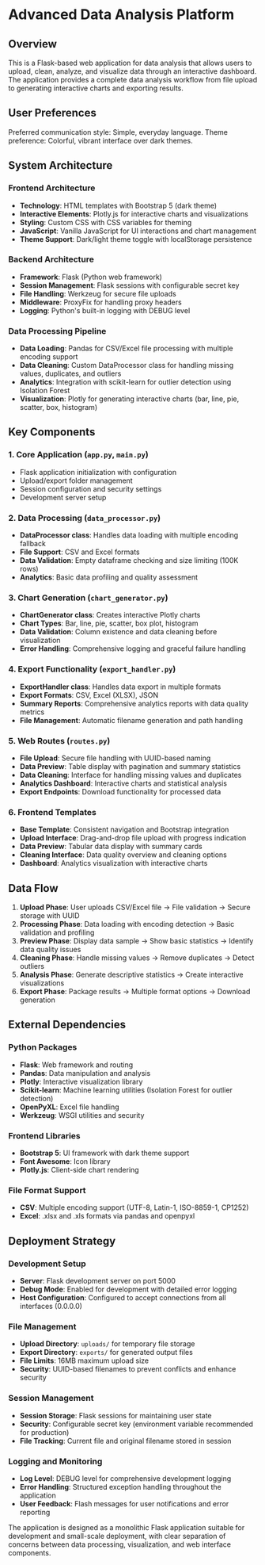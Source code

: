 # Advanced Data Analysis Platform

## Overview

This is a Flask-based web application for data analysis that allows users to upload, clean, analyze, and visualize data through an interactive dashboard. The application provides a complete data analysis workflow from file upload to generating interactive charts and exporting results.

## User Preferences

Preferred communication style: Simple, everyday language.
Theme preference: Colorful, vibrant interface over dark themes.

## System Architecture

### Frontend Architecture
- **Technology**: HTML templates with Bootstrap 5 (dark theme)
- **Interactive Elements**: Plotly.js for interactive charts and visualizations
- **Styling**: Custom CSS with CSS variables for theming
- **JavaScript**: Vanilla JavaScript for UI interactions and chart management
- **Theme Support**: Dark/light theme toggle with localStorage persistence

### Backend Architecture
- **Framework**: Flask (Python web framework)
- **Session Management**: Flask sessions with configurable secret key
- **File Handling**: Werkzeug for secure file uploads
- **Middleware**: ProxyFix for handling proxy headers
- **Logging**: Python's built-in logging with DEBUG level

### Data Processing Pipeline
- **Data Loading**: Pandas for CSV/Excel file processing with multiple encoding support
- **Data Cleaning**: Custom DataProcessor class for handling missing values, duplicates, and outliers
- **Analytics**: Integration with scikit-learn for outlier detection using Isolation Forest
- **Visualization**: Plotly for generating interactive charts (bar, line, pie, scatter, box, histogram)

## Key Components

### 1. Core Application (`app.py`, `main.py`)
- Flask application initialization with configuration
- Upload/export folder management
- Session configuration and security settings
- Development server setup

### 2. Data Processing (`data_processor.py`)
- **DataProcessor class**: Handles data loading with multiple encoding fallback
- **File Support**: CSV and Excel formats
- **Data Validation**: Empty dataframe checking and size limiting (100K rows)
- **Analytics**: Basic data profiling and quality assessment

### 3. Chart Generation (`chart_generator.py`)
- **ChartGenerator class**: Creates interactive Plotly charts
- **Chart Types**: Bar, line, pie, scatter, box plot, histogram
- **Data Validation**: Column existence and data cleaning before visualization
- **Error Handling**: Comprehensive logging and graceful failure handling

### 4. Export Functionality (`export_handler.py`)
- **ExportHandler class**: Handles data export in multiple formats
- **Export Formats**: CSV, Excel (XLSX), JSON
- **Summary Reports**: Comprehensive analytics reports with data quality metrics
- **File Management**: Automatic filename generation and path handling

### 5. Web Routes (`routes.py`)
- **File Upload**: Secure file handling with UUID-based naming
- **Data Preview**: Table display with pagination and summary statistics
- **Data Cleaning**: Interface for handling missing values and duplicates
- **Analytics Dashboard**: Interactive charts and statistical analysis
- **Export Endpoints**: Download functionality for processed data

### 6. Frontend Templates
- **Base Template**: Consistent navigation and Bootstrap integration
- **Upload Interface**: Drag-and-drop file upload with progress indication
- **Data Preview**: Tabular data display with summary cards
- **Cleaning Interface**: Data quality overview and cleaning options
- **Dashboard**: Analytics visualization with interactive charts

## Data Flow

1. **Upload Phase**: User uploads CSV/Excel file → File validation → Secure storage with UUID
2. **Processing Phase**: Data loading with encoding detection → Basic validation and profiling
3. **Preview Phase**: Display data sample → Show basic statistics → Identify data quality issues
4. **Cleaning Phase**: Handle missing values → Remove duplicates → Detect outliers
5. **Analysis Phase**: Generate descriptive statistics → Create interactive visualizations
6. **Export Phase**: Package results → Multiple format options → Download generation

## External Dependencies

### Python Packages
- **Flask**: Web framework and routing
- **Pandas**: Data manipulation and analysis
- **Plotly**: Interactive visualization library
- **Scikit-learn**: Machine learning utilities (Isolation Forest for outlier detection)
- **OpenPyXL**: Excel file handling
- **Werkzeug**: WSGI utilities and security

### Frontend Libraries
- **Bootstrap 5**: UI framework with dark theme support
- **Font Awesome**: Icon library
- **Plotly.js**: Client-side chart rendering

### File Format Support
- **CSV**: Multiple encoding support (UTF-8, Latin-1, ISO-8859-1, CP1252)
- **Excel**: .xlsx and .xls formats via pandas and openpyxl

## Deployment Strategy

### Development Setup
- **Server**: Flask development server on port 5000
- **Debug Mode**: Enabled for development with detailed error logging
- **Host Configuration**: Configured to accept connections from all interfaces (0.0.0.0)

### File Management
- **Upload Directory**: `uploads/` for temporary file storage
- **Export Directory**: `exports/` for generated output files
- **File Limits**: 16MB maximum upload size
- **Security**: UUID-based filenames to prevent conflicts and enhance security

### Session Management
- **Session Storage**: Flask sessions for maintaining user state
- **Security**: Configurable secret key (environment variable recommended for production)
- **File Tracking**: Current file and original filename stored in session

### Logging and Monitoring
- **Log Level**: DEBUG level for comprehensive development logging
- **Error Handling**: Structured exception handling throughout the application
- **User Feedback**: Flash messages for user notifications and error reporting

The application is designed as a monolithic Flask application suitable for development and small-scale deployment, with clear separation of concerns between data processing, visualization, and web interface components.